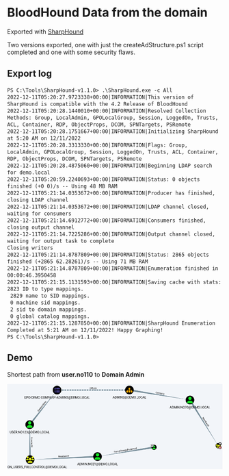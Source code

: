 # BloodHound Data from the domain
Exported with [SharpHound](https://github.com/BloodHoundAD/SharpHound)

Two versions exported, one with just the createAdStructure.ps1 script completed and one with some security flaws.

## Export log
```
PS C:\Tools\SharpHound-v1.1.0> .\SharpHound.exe -c All
2022-12-11T05:20:27.9723338+00:00|INFORMATION|This version of SharpHound is compatible with the 4.2 Release of BloodHound
2022-12-11T05:20:28.1440010+00:00|INFORMATION|Resolved Collection Methods: Group, LocalAdmin, GPOLocalGroup, Session, LoggedOn, Trusts, ACL, Container, RDP, ObjectProps, DCOM, SPNTargets, PSRemote
2022-12-11T05:20:28.1751667+00:00|INFORMATION|Initializing SharpHound at 5:20 AM on 12/11/2022
2022-12-11T05:20:28.3313330+00:00|INFORMATION|Flags: Group, LocalAdmin, GPOLocalGroup, Session, LoggedOn, Trusts, ACL, Container, RDP, ObjectProps, DCOM, SPNTargets, PSRemote
2022-12-11T05:20:28.4875060+00:00|INFORMATION|Beginning LDAP search for demo.local
2022-12-11T05:20:59.2240693+00:00|INFORMATION|Status: 0 objects finished (+0 0)/s -- Using 48 MB RAM
2022-12-11T05:21:14.0353672+00:00|INFORMATION|Producer has finished, closing LDAP channel
2022-12-11T05:21:14.0353672+00:00|INFORMATION|LDAP channel closed, waiting for consumers
2022-12-11T05:21:14.6912772+00:00|INFORMATION|Consumers finished, closing output channel
2022-12-11T05:21:14.7225286+00:00|INFORMATION|Output channel closed, waiting for output task to complete
Closing writers
2022-12-11T05:21:14.8787809+00:00|INFORMATION|Status: 2865 objects finished (+2865 62.28261)/s -- Using 71 MB RAM
2022-12-11T05:21:14.8787809+00:00|INFORMATION|Enumeration finished in 00:00:46.3950458
2022-12-11T05:21:15.1131593+00:00|INFORMATION|Saving cache with stats: 2823 ID to type mappings.
 2829 name to SID mappings.
 0 machine sid mappings.
 2 sid to domain mappings.
 0 global catalog mappings.
2022-12-11T05:21:15.1287850+00:00|INFORMATION|SharpHound Enumeration Completed at 5:21 AM on 12/11/2022! Happy Graphing!
PS C:\Tools\SharpHound-v1.1.0>
```

## Demo
Shortest path from **user.no110** to **Domain Admin**

![Demo](./demo.png?raw=true)
